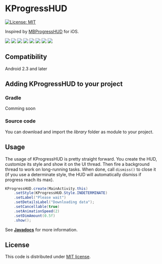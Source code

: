 # KProgressHUD
[![License: MIT](https://img.shields.io/cocoapods/l/MBProgressHUD.svg?style=flat)](http://opensource.org/licenses/MIT)

Inspired by [MBProgressHUD](https://github.com/jdg/MBProgressHUD) for iOS.

[![](https://raw.githubusercontent.com/Kaopiz/KProgressHUD/master/demo/screenshoots/thumb01.png)](https://github.com/Kaopiz/KProgressHUD/blob/master/demo/screenshoots/image01.png?raw=true)
[![](https://raw.githubusercontent.com/Kaopiz/KProgressHUD/master/demo/screenshoots/thumb02.png)](https://github.com/Kaopiz/KProgressHUD/blob/master/demo/screenshoots/image02.png?raw=true)
[![](https://raw.githubusercontent.com/Kaopiz/KProgressHUD/master/demo/screenshoots/thumb03.png)](https://github.com/Kaopiz/KProgressHUD/blob/master/demo/screenshoots/image03.png?raw=true)
[![](https://raw.githubusercontent.com/Kaopiz/KProgressHUD/master/demo/screenshoots/thumb04.png)](https://github.com/Kaopiz/KProgressHUD/blob/master/demo/screenshoots/image04.png?raw=true)
[![](https://raw.githubusercontent.com/Kaopiz/KProgressHUD/master/demo/screenshoots/thumb05.png)](https://github.com/Kaopiz/KProgressHUD/blob/master/demo/screenshoots/image05.png?raw=true)
[![](https://raw.githubusercontent.com/Kaopiz/KProgressHUD/master/demo/screenshoots/thumb06.png)](https://github.com/Kaopiz/KProgressHUD/blob/master/demo/screenshoots/image06.png?raw=true)
[![](https://raw.githubusercontent.com/Kaopiz/KProgressHUD/master/demo/screenshoots/thumb07.png)](https://github.com/Kaopiz/KProgressHUD/blob/master/demo/screenshoots/image07.png?raw=true)
[![](https://raw.githubusercontent.com/Kaopiz/KProgressHUD/master/demo/screenshoots/thumb08.png)](https://github.com/Kaopiz/KProgressHUD/blob/master/demo/screenshoots/image08.png?raw=true)

## Compatibility

Android 2.3 and later

## Adding KProgressHUD to your project

### Gradle

Comming soon

### Source code
You can download and import the *library* folder as module to your project.

## Usage

The usage of KProgressHUD is pretty straight forward. You create the HUD, customize its style and show it on the UI thread. Then fire a background thread to work on long-running tasks. When done, call `dismiss()` to close it (if you use a determinate style, the HUD will automatically dismiss if progress reach its max).

```java
KProgressHUD.create(MainActivity.this)
	.setStyle(KProgressHUD.Style.INDETERMINATE)
	.setLabel("Please wait")
	.setDetailsLabel("Downloading data");
	.setCancellable(true)
	.setAnimationSpeed(2)
	.setDimAmount(0.5f)
	.show();
```

See [**Javadocs**](http://kaopiz.github.io/KProgressHUD/) for more information.

## License

This code is distributed under [MIT license](LICENSE).
